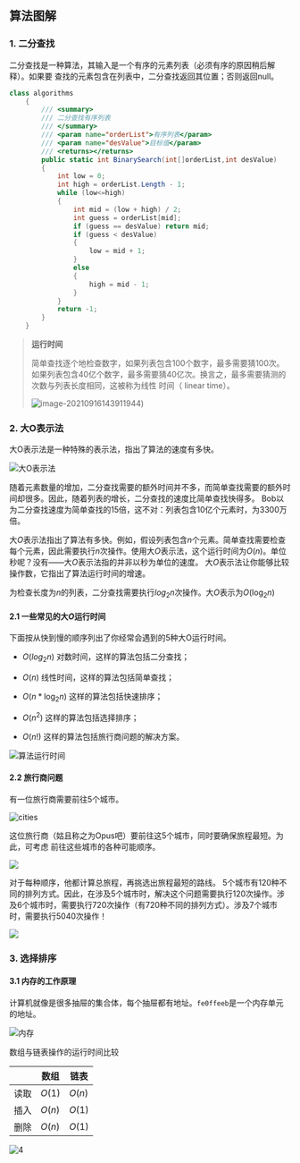 ## 算法图解

### 1. 二分查找

二分查找是一种算法，其输入是一个有序的元素列表（必须有序的原因稍后解释）。如果要
查找的元素包含在列表中，二分查找返回其位置；否则返回null。  

```C#
class algorithms
    {
        /// <summary>
        /// 二分查找有序列表
        /// </summary>
        /// <param name="orderList">有序列表</param>
        /// <param name="desValue">目标值</param>
        /// <returns></returns>
        public static int BinarySearch(int[]orderList,int desValue)
        {
            int low = 0;
            int high = orderList.Length - 1;
            while (low<=high)
            {
                int mid = (low + high) / 2;
                int guess = orderList[mid];
                if (guess == desValue) return mid;
                if (guess < desValue)
                {
                    low = mid + 1;
                }
                else
                {
                    high = mid - 1;
                }
            }
            return -1;
        }
    }
```

> **运行时间**
>
> 简单查找逐个地检查数字，如果列表包含100个数字，最多需要猜100次。如果列表包含40亿个数字，最多需要猜40亿次。换言之，最多需要猜测的次数与列表长度相同，这被称为线性
> 时间（ linear time）。  
>
> ![image-20210916143911944](https://cdn.jsdelivr.net/gh/MrWhitebare/algorithms@1.0/IMG/binarySearch.png))

### 2. 大O表示法

大O表示法是一种特殊的表示法，指出了算法的速度有多快。

![大O表示法](https://cdn.jsdelivr.net/gh/MrWhitebare/algorithms@1.0/IMG/compare.png)

随着元素数量的增加，二分查找需要的额外时间并不多，而简单查找需要的额外时间却很多。因此，随着列表的增长，二分查找的速度比简单查找快得多。 Bob以为二分查找速度为简单查找的15倍，这不对：列表包含10亿个元素时，为3300万倍。  

大$O$表示法指出了算法有多快。例如，假设列表包含$n$个元素。简单查找需要检查每个元素，因此需要执行$n$次操作。使用大$O$表示法，这个运行时间为$O(n)$。单位秒呢？没有——大$O$表示法指的并非以秒为单位的速度。 大$O$表示法让你能够比较操作数，它指出了算法运行时间的增速。  

为检查长度为$n$的列表，二分查找需要执行$log_2 n$次操作。大$O$表示为$O(\log_2 n)$

#### 2.1 一些常见的大$O$运行时间

下面按从快到慢的顺序列出了你经常会遇到的5种大O运行时间。  

- $O(log_2 n)$ 对数时间，这样的算法包括二分查找；

- $O(n)$ 线性时间，这样的算法包括简单查找；

- $O(n*\log_2 n)$ 这样的算法包括快速排序；

- $O(n^2)$ 这样的算法包括选择排序；

- $O(n!)$  这样的算法包括旅行商问题的解决方案。

![算法运行时间](https://cdn.jsdelivr.net/gh/MrWhitebare/algorithms@1.0/IMG/time.png)

#### 2.2 旅行商问题

有一位旅行商需要前往5个城市。

![cities](https://cdn.jsdelivr.net/gh/MrWhitebare/algorithms@1.0/IMG/cities.png)

这位旅行商（姑且称之为Opus吧）要前往这5个城市，同时要确保旅程最短。为此，可考虑
前往这些城市的各种可能顺序。  

![](https://cdn.jsdelivr.net/gh/MrWhitebare/algorithms@1.0/IMG/order.png)

对于每种顺序，他都计算总旅程，再挑选出旅程最短的路线。 5个城市有120种不同的排列方式。因此，在涉及5个城市时，解决这个问题需要执行120次操作。涉及6个城市时，需要执行720次操作（有720种不同的排列方式）。涉及7个城市时，需要执行5040次操作！ 

![](https://cdn.jsdelivr.net/gh/MrWhitebare/algorithms@1.0/IMG/factorial.png)

### 3. 选择排序

#### 3.1 内存的工作原理

计算机就像是很多抽屉的集合体，每个抽屉都有地址。`fe0ffeeb`是一个内存单元的地址。    

![内存](https://cdn.jsdelivr.net/gh/MrWhitebare/algorithms@1.0/IMG/memory.png)

数组与链表操作的运行时间比较

|      | 数组   | 链表   |
| :--: | ------ | ------ |
| 读取 | $O(1)$ | $O(n)$ |
| 插入 | $O(n)$ | $O(1)$ |
| 删除 | $O(n)$ | $O(1)$ |

![4](http://latex.codecogs.com/svg.latex?\sum_{n=1}^\infty\frac{1}{n^2}=\frac{\pi^2}{6})

